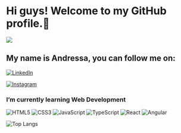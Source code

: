 # Hi guys! Welcome to my GitHub profile.👋

<img src="C:\Users\andre\Downloads\octocat-1696208200880.png">

## My name is Andressa, you can follow me on:

[![LinkedIn](https://img.shields.io/badge/LinkedIn-000?style=for-the-badge&logo=linkedin&logoColor=0E76A8)](https://www.linkedin.com/in/andressa-b-costa/)

[![Instagram](https://img.shields.io/badge/Instagram-000?style=for-the-badge&logo=instagram)](https://www.instagram.com/andressa.litoral/)


### I’m currently learning Web Development
![HTML5](https://img.shields.io/badge/HTML5-000?style=for-the-badge&logo=html5)
![CSS3](https://img.shields.io/badge/CSS3-000?style=for-the-badge&logo=css3&logoColor=264CE4)
![JavaScript](https://img.shields.io/badge/JavaScript-000?style=for-the-badge&logo=javascript)
![TypeScript](https://img.shields.io/badge/TypeScript-000?style=for-the-badge&logo=typescript)
![React](https://img.shields.io/badge/React-000?style=for-the-badge&logo=react)
![Angular](https://img.shields.io/badge/Angular-000?style=for-the-badge&logo=angular&logoColor=C3002F)

![Top Langs](https://github-readme-stats-git-masterrstaa-rickstaa.vercel.app/api/top-langs/?username=andressatech&layout=compact&bg_color=1F2023&border_color=BCB28D&title_color=C13879&text_color=BCB28D)
